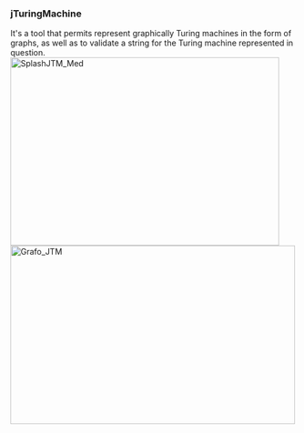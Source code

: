 <h3>jTuringMachine</h3>
It's a tool that permits represent graphically Turing machines in the form of graphs, as well as to validate a string for the Turing machine represented in question.

<img src='http://farm4.static.flickr.com/3615/4561257559_38733384c8.jpg' alt='SplashJTM_Med' width='472' height='331' />


<img src='http://farm4.static.flickr.com/3048/4561298867_0f65db85be.jpg' alt='Grafo_JTM' width='500' height='314' />
